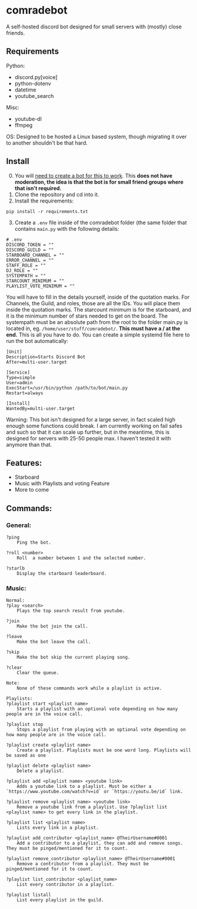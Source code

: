 # comradebot
A self-hosted discord bot designed for small servers with (mostly) close friends. 

## Requirements 
Python: 
- discord.py[voice]
- python-dotenv
- datetime
- youtube_search

Misc:
- youtube-dl
- ffmpeg

OS:
Designed to be hosted a Linux based system, though migrating it over to another shouldn't be that hard.

## Install
0. You will [need to create a bot for this to work](https://discord.com/developers/applications). This **does not have moderation, the idea is that the bot is for small friend groups where that isn't required.**
1. Clone the repository and cd into it.
2. Install the requirements: 
```
pip install -r requirements.txt
```
3. Create a `.env` file inside of the comradebot folder (the same folder that contains `main.py` with the following details: 
```
# .env
DISCORD_TOKEN = ""
DISCORD_GUILD = ""
STARBOARD_CHANNEL = ""
ERROR_CHANNEL = ""
STAFF_ROLE = ""
DJ_ROLE = ""
SYSTEMPATH = ""
STARCOUNT_MINIMUM = ""
PLAYLIST_VOTE_MINIMUM = ""
```

You will have to fill in the details yourself, inside of the quotation marks. For Channels, the Guild, and roles, those are all the IDs. You will place them inside the quotation marks. The starcount minimum is for the starboard, and it is the minimum number of stars needed to get on the board. The systempath must be an absolute path from the root to the folder main.py is located in, eg. `/home/user/stuff/comradebot/`. **This must have a / at the end.** This is all you have to do. You can create a simple systemd file here to run the bot automatically: 
```
[Unit]
Description=Starts Discord Bot
After=multi-user.target

[Service]
Type=simple
User=admin
ExecStart=/usr/bin/python /path/to/bot/main.py
Restart=always

[Install]
WantedBy=multi-user.target
```

Warning:
This bot isn't designed for a large server, in fact scaled high enough some functions could break. I am currently working on fail safes and such so that it can scale up further, but in the meantime, this is designed for servers with 25-50 people max. I haven't tested it with anymore than that.

## Features:
- Starboard
- Music with Playlists and voting Feature
- More to come

## Commands:
### General:
```
?ping
    Ping the bot.

?roll <number>
    Roll  a number between 1 and the selected number. 
    
?starlb
    Display the starboard leaderboard.
```

### Music:
```
Normal:
?play <search>
    Plays the top search result from youtube.

?join
    Make the bot join the call.

?leave
    Make the bot leave the call. 

?skip
    Make the bot skip the current playing song. 

?clear
    Clear the queue.

Note:
    None of these commands work while a playlist is active.

Playlists:
?playlist start <playlist name>
    Starts a playlist with an optional vote depending on how many people are in the voice call.

?playlist stop
    Stops a playlist from playing with an optional vote depending on how many people are in the voice call.

?playlist create <playlist name>
    Create a playlist. Playlists must be one word long. Playlists will be saved as one 

?playlist delete <playlist name>
    Delete a playlist.

?playlist add <playlist name> <youtube link>
    Adds a youtube link to a playlist. Must be either a `https://www.youtube.com/watch?v=id` or `https://youtu.be/id` link.

?playlist remove <playlist name> <youtube link>
    Remove a youtube link from a playlist. Use ?playlist list <playlist name> to get every link in the playlist.

?playlist list <playlist name>
    Lists every link in a playlist. 

?playlist add_contributor <playlist_name> @TheirUsername#0001
    Add a contributor to a playlist, they can add and remove songs. They must be pinged/mentioned for it to count.

?playlist remove_contributor <playlist_name> @TheirUsername#0001
    Remove a contributor from a playlist. They must be pinged/mentioned for it to count. 

?playlist list_contributor <playlist_name>
    List every contributor in a playlist. 

?playlist listall
    List every playlist in the guild.
```
